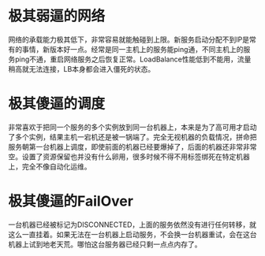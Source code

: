 # 极其弱逼的网络

网络的承载能力极其低下，非常容易就能触碰到上限。新服务启动分配不到IP是常有的事情，新版本好一点。经常是同一主机上的服务能ping通，不同主机上的服务ping不通，重启网络服务之后恢复正常。LoadBalance性能低到不能用，流量稍高就无法连接，LB本身都会进入僵死的状态。

# 极其傻逼的调度

非常喜欢于把同一个服务的多个实例放到同一台机器上，本来是为了高可用才启动了多个实例，结果主机一宕机还是被一锅端了。完全无视机器的负载情况，拼命把服务朝第一台机器上调度，即使前面的机器已经要爆掉了，后面的机器还非常非常空。设置了资源保留也并没有什么卵用，很多时候不得不用标签绑死在特定机器上，完全不像自动化运维。

# 极其傻逼的FailOver

一台机器已经被标记为DISCONNECTED，上面的服务依然没有进行任何转移，就这么一直挂着。如果无法在一台机器上启动服务，不会换一台机器重试，会在这台机器上试到地老天荒。哪怕这台服务器已经只剩一点点内存了。